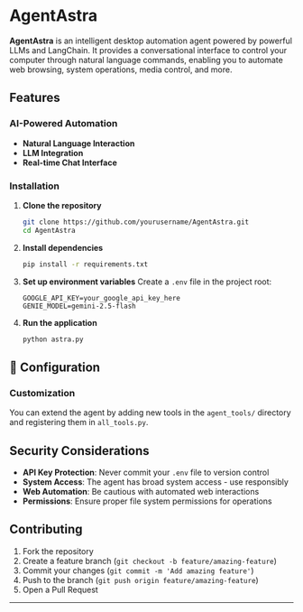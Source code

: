 # AgentAstra

**AgentAstra** is an intelligent desktop automation agent powered by powerful LLMs and LangChain. It provides a conversational interface to control your computer through natural language commands, enabling you to automate web browsing, system operations, media control, and more.

## Features

### AI-Powered Automation
- **Natural Language Interaction**
- **LLM Integration**
- **Real-time Chat Interface**


### Installation

1. **Clone the repository**
   ```bash
   git clone https://github.com/yourusername/AgentAstra.git
   cd AgentAstra
   ```

2. **Install dependencies**
   ```bash
   pip install -r requirements.txt
   ```

3. **Set up environment variables**
   Create a `.env` file in the project root:
   ```env
   GOOGLE_API_KEY=your_google_api_key_here
   GENIE_MODEL=gemini-2.5-flash
   ```

4. **Run the application**
   ```bash
   python astra.py
   ```



## 🔧 Configuration

### Customization
You can extend the agent by adding new tools in the `agent_tools/` directory and registering them in `all_tools.py`.

## Security Considerations

- **API Key Protection**: Never commit your `.env` file to version control
- **System Access**: The agent has broad system access - use responsibly
- **Web Automation**: Be cautious with automated web interactions
- **Permissions**: Ensure proper file system permissions for operations

## Contributing

1. Fork the repository
2. Create a feature branch (`git checkout -b feature/amazing-feature`)
3. Commit your changes (`git commit -m 'Add amazing feature'`)
4. Push to the branch (`git push origin feature/amazing-feature`)
5. Open a Pull Request
---
